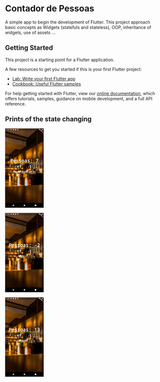 # Contador de Pessoas

A simple app to begin the development of Flutter.
This project approach basic concepts as Widgets (statefuls and stateless), OOP, inheritance of widgets, use of assets ...

## Getting Started

This project is a starting point for a Flutter application.

A few resources to get you started if this is your first Flutter project:

- [Lab: Write your first Flutter app](https://flutter.dev/docs/get-started/codelab)
- [Cookbook: Useful Flutter samples](https://flutter.dev/docs/cookbook)

For help getting started with Flutter, view our
[online documentation](https://flutter.dev/docs), which offers tutorials,
samples, guidance on mobile development, and a full API reference.


## Prints of the state changing


<img src="./images/print1.png"
     alt="Markdown Monster icon"
     width= "25%" />

<img src="./images/print2.png"
     alt="Markdown Monster icon"
     width= "25%"  />

<img src="./images/print3.png"
     alt="Markdown Monster icon"
     width= "25%" />